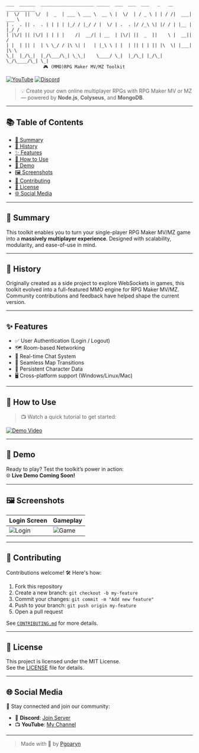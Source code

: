 ```ascii
___  ______  ____________________ _____  ___  ___  ___   _   __ ___________ 
|  \/  ||  \/  |  _  | ___ \ ___ \  __ \ |  \/  | / _ \ | | / /|  ___| ___ \
| .  . || .  . | | | | |_/ / |_/ / |  \/ | .  . |/ /_\ \| |/ / | |__ | |_/ /
| |\/| || |\/| | | | |    /|  __/| | __  | |\/| ||  _  ||    \ |  __||    / 
| |  | || |  | \ \_/ / |\ \| |   | |_\ \ | |  | || | | || |\  \| |___| |\ \ 
\_|  |_/\_|  |_/\___/\_| \_\_|    \____/ \_|  |_/\_| |_/\_| \_/\____/\_| \_|
              🎮 (MMO)RPG Maker MV/MZ Toolkit
```
[![YouTube](https://img.shields.io/badge/YouTube-Subscribe-red?logo=youtube)](https://youtube.com/@Tendev2d)
[![Discord](https://img.shields.io/discord/1346822805576220755?label=discord&logo=discord&color=5865F2)](https://discord.gg/ekkdGH2RxK)

> 💡 Create your own online multiplayer RPGs with RPG Maker MV or MZ — powered by **Node.js**, **Colyseus**, and **MongoDB**.

---

## 📚 Table of Contents

- [📖 Summary](#-summary)
- [📜 History](#-history)
- [✨ Features](#-features)
- [🎥 How to Use](#-how-to-use)
- [🧪 Demo](#-demo)
- [🖼 Screenshots](#-screenshots)
- [🤝 Contributing](#-contributing)
- [🪪 License](#-license)
- [🌐 Social Media](#-social-media)

---

## 📖 Summary

This toolkit enables you to turn your single-player RPG Maker MV/MZ game into a **massively multiplayer experience**. Designed with scalability, modularity, and ease-of-use in mind.

---

## 📜 History

Originally created as a side project to explore WebSockets in games, this toolkit evolved into a full-featured MMO engine for RPG Maker MV/MZ. Community contributions and feedback have helped shape the current version.

---

## ✨ Features

- ✅ User Authentication (Login / Logout)  
- 🗺️ Room-based Networking  
- 💬 Real-time Chat System  
- 🔄 Seamless Map Transitions  
- 💾 Persistent Character Data  
- 🖥️ Cross-platform support (Windows/Linux/Mac)

---

## 🎥 How to Use

> 📺 Watch a quick tutorial to get started:

[![Demo Video](https://img.youtube.com/vi/dQw4w9WgXcQ/0.jpg)](https://www.youtube.com/watch?v=dQw4w9WgXcQ)

---

## 🧪 Demo

Ready to play? Test the toolkit’s power in action:  
🌐 **Live Demo Coming Soon!**

---

## 🖼 Screenshots

| Login Screen | Gameplay |
|--------------|----------|
| ![Login](https://via.placeholder.com/300x200?text=Login+Screen) | ![Game](https://via.placeholder.com/300x200?text=In-Game) |

---

## 🤝 Contributing

Contributions welcome! 🛠 Here's how:

1. Fork this repository  
2. Create a new branch: `git checkout -b my-feature`  
3. Commit your changes: `git commit -m "Add new feature"`  
4. Push to your branch: `git push origin my-feature`  
5. Open a pull request

See [`CONTRIBUTING.md`](CONTRIBUTING.md) for more details.

---

## 🪪 License

This project is licensed under the MIT License.  
See the [LICENSE](LICENSE) file for details.

---

## 🌐 Social Media

📣 Stay connected and join our community:  
- 💬 **Discord**: [Join Server](https://discord.gg/ekkdGH2RxK)  
- 📺 **YouTube**: [My Channel](https://youtube.com/@Tendev2d)

---

> Made with 💖 by [Pgoaryn](https://github.com/Pgoaryn)
